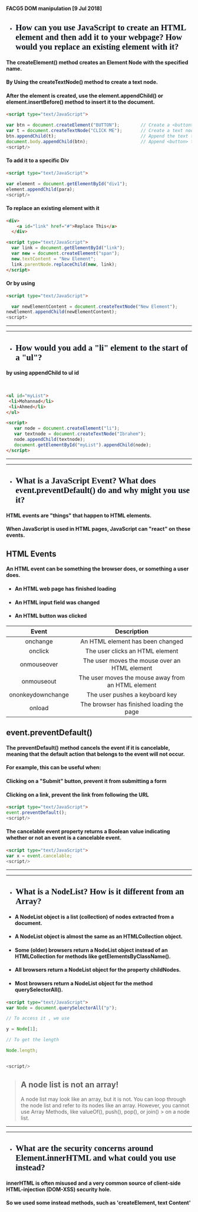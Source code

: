 #### FACG5 DOM manipulation [9 Jul 2018] 




<span style="color:#020c16 ; font-size:15px ; font-family:cairo ;">

  * ##  How can you use JavaScript to create an HTML element and then add it to your webpage? How would you replace an existing element with it?

</span>




 #### The createElement() method creates an Element Node with the specified name.

 #### By Using the createTextNode() method to create a text node.

#### After the element is created, use the element.appendChild() or element.insertBefore() method to insert it to the document.

```HTML
<script type="text/JavaScript">

var btn = document.createElement("BUTTON");        // Create a <button> element
var t = document.createTextNode("CLICK ME");       // Create a text node
btn.appendChild(t);                                // Append the text to <button>
document.body.appendChild(btn);                    // Append <button> to <body>
<script/>

```
#### To add it to a specific Div
```HTML
<script type="text/JavaScript">

var element = document.getElementById("div1");
element.appendChild(para);
<script/>

```

#### To replace an existing element with it 
```HTML
<div>
    <a id="link" href="#">Replace This</a>
  </div>

<script type="text/JavaScript">
  var link = document.getElementById("link");
  var new = document.createElement("span");
  new.textContent = "New Element";
  link.parentNode.replaceChild(new, link);
</script>
```
#### Or by using  

```HTML
<script type="text/JavaScript">

  var newElementContent = document.createTextNode("New Element");
newElement.appendChild(newElementContent);  
<script>
```

----
----

<span style="color:#020c16 ; font-size:15px ; font-family:cairo ;">

 * ## How would you add a "li" element to the start of a "ul"?

</span>

 
  #### by using appendChild to ul id 
 ```HTML


<ul id="myList">
  <li>Mohannad</li>
  <li>Ahmed</li>
</ul>

<script>
    var node = document.createElement("li");
    var textnode = document.createTextNode("Ibrahem");
    node.appendChild(textnode);
    document.getElementById("myList").appendChild(node);
</script>
 ```


----
----
<span style="color:#020c16 ; font-size:15px ; font-family:cairo ;">

* ## What is a JavaScript Event? What does event.preventDefault() do and why might you use it?


</span>

#### HTML events are "things" that happen to HTML elements.

####  When JavaScript is used in HTML pages, JavaScript can "react" on these events.

## HTML Events
####  An HTML event can be something the browser does, or something a user does.



* #### An HTML web page has finished loading
* ####  An HTML input field was changed
* #### An HTML button was clicked
 
| Event  | Description | 
| :---: | :---: | 
| onchange | An HTML element has been changed |
| onclick | The user clicks an HTML element |
| onmouseover | The user moves the mouse over an HTML element|
| onmouseout | The user moves the mouse away from an HTML element |
| ononkeydownchange | The user pushes a keyboard key |
| onload | The browser has finished loading the page |

## event.preventDefault()

#### The preventDefault() method cancels the event if it is cancelable, meaning that the default action that belongs to the event will not occur.

#### For example, this can be useful when:

#### Clicking on a "Submit" button, prevent it from submitting a form
#### Clicking on a link, prevent the link from following the URL


```HTML
<script type="text/JavaScript">
event.preventDefault();
<script/>
```
#### The cancelable event property returns a Boolean value indicating whether or not an event is a cancelable event.

```HTML
<script type="text/JavaScript">
var x = event.cancelable;
<script/>
```

----
----


<span style="color:#020c16 ; font-size:15px ; font-family:cairo ; ">

* ## What is a NodeList? How is it different from an Array?

</span>

* #### A NodeList object is a list (collection) of nodes extracted from a document.

* #### A NodeList object is almost the same as an HTMLCollection object.

* #### Some (older) browsers return a NodeList object instead of an HTMLCollection for methods like getElementsByClassName().

* #### All browsers return a NodeList object for the property childNodes. 

* #### Most browsers return a NodeList object for the method querySelectorAll().


```HTML
<script type="text/JavaScript">
var Node = document.querySelectorAll("p");

// To access it , we use 

y = Node[1];

// To get the length

Node.length;


<script/>
```

> ## A node list is not an array! 
> A node list may look like an array, but it is not.
> You can loop through the node list and refer to its nodes like an array.
> However, you cannot use Array Methods, like valueOf(), push(), pop(), or join() > on a node list.



----
----

<span style="color:#020c16 ; font-size:15px ; font-family:cairo ; ">

* ## What are the security concerns around Element.innerHTML and what could you use instead?


</span>

#### innerHTML is often misused and a very common source of client-side HTML-injection (DOM-XSS) security hole.
#### So we used some instead methods, such as 'createElement, text Content'
